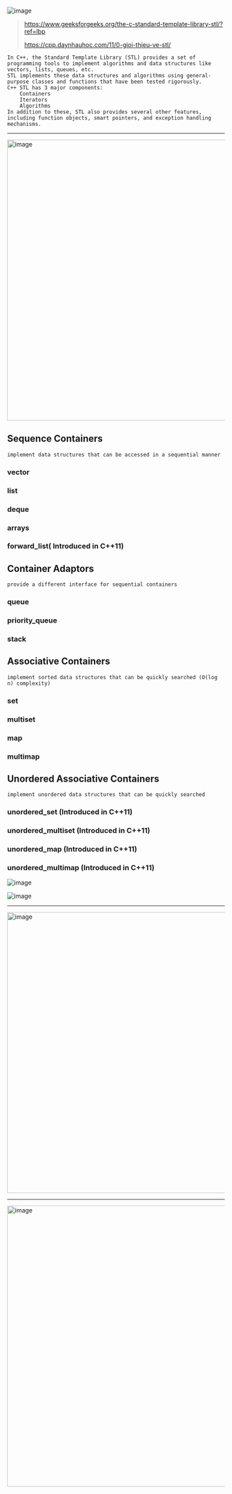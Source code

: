 ![image](https://github.com/minchangggg/DSA/assets/125820144/34f16463-3f42-41e5-9ade-ab5d7396b5e6)

> https://www.geeksforgeeks.org/the-c-standard-template-library-stl/?ref=lbp
> 
> https://cpp.daynhauhoc.com/11/0-gioi-thieu-ve-stl/

	In C++, the Standard Template Library (STL) provides a set of programming tools to implement algorithms and data structures like vectors, lists, queues, etc.
	STL implements these data structures and algorithms using general-purpose classes and functions that have been tested rigorously.
	C++ STL has 3 major components:
		Containers
		Iterators
		Algorithms
	In addition to these, STL also provides several other features, including function objects, smart pointers, and exception handling mechanisms.

--------------------------------------------------------------------------------------------------------------------------------------------------------------------------------------------------

<img width="650" alt="image" src="https://github.com/minchangggg/DSA/assets/125820144/85fc101f-5772-40c3-b148-e2ccf33cdc15">

## Sequence Containers
`implement data structures that can be accessed in a sequential manner`
### vector
### list
### deque
### arrays
### forward_list( Introduced in C++11)
## Container Adaptors
`provide a different interface for sequential containers`
### queue
### priority_queue
### stack
## Associative Containers
`implement sorted data structures that can be quickly searched (O(log n) complexity)`
### set
### multiset
### map
### multimap
## Unordered Associative Containers
`implement unordered data structures that can be quickly searched`
### unordered_set (Introduced in C++11)
### unordered_multiset (Introduced in C++11)
### unordered_map (Introduced in C++11)
### unordered_multimap (Introduced in C++11)
![image](https://github.com/minchangggg/DSA/assets/125820144/4dcb3c1f-7d78-4096-ae4d-95b0d2afe3f3)

![image](https://github.com/minchangggg/DSA/assets/125820144/2c694132-2f50-4d51-a8aa-4a031da4393e)


--------------------------------------------------------------------------------------------------------------------------------------------------------------------------------------------------

<img width="650" alt="image" src="https://github.com/minchangggg/DSA/assets/125820144/09d7b98b-d909-454a-af14-f711822ee24c">

--------------------------------------------------------------------------------------------------------------------------------------------------------------------------------------------------

<img width="650" alt="image" src="https://github.com/minchangggg/DSA/assets/125820144/b04f5a33-c20a-4eaf-ad4f-bee1c4b76abb">
